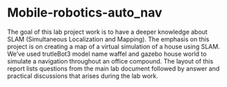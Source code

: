 # Mobile-robotics-auto_nav
The goal of this lab project work is to have a deeper knowledge about SLAM (Simultaneous
Localization and Mapping). The emphasis on this project is on creating a map of a virtual
simulation of a house using SLAM. We’ve used trutleBot3 model name waffel and gazebo
house world to simulate a navigation throughout an office compound. The layout of
this report lists questions from the main lab document followed by answer and practical
discussions that arises during the lab work.
